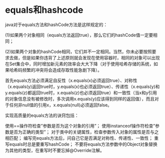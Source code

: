 # equals和hashcode

java对于equals方法和hashCode方法是这样规定的：

(1)如果两个对象相同（equals方法返回true），那么它们的hashCode值一定要相同；

(2)如果两个对象的hashCode相同，它们并不一定相同。当然，你未必要按照要求去做，但是如果你违背了上述原则就会发现在使用容器时，相同的对象可以出现在Set集合中，同时增加新元素的效率会大大下降（对于使用哈希存储的系统，如果哈希码频繁的冲突将会造成存取性能急剧下降）。

首先equals方法必须满足自反性（x.equals(x)必须返回true）、对称性（x.equals(y)返回true时，y.equals(x)也必须返回true）、传递性（x.equals(y)和y.equals(z)都返回true时，x.equals(z)也必须返回true）和一致性（当x和y引用的对象信息没有被修改时，多次调用x.equals(y)应该得到同样的返回值），而且对于任何非null值的引用x，x.equals(null)必须返回false。

实现高质量的equals方法的诀窍包括：

使用==操作符检查”参数是否为这个对象的引用”；
使用instanceof操作符检查”参数是否为正确的类型”；
对于类中的关键属性，检查参数传入对象的属性是否与之相匹配；
编写完equals方法后，问自己它是否满足对称性、传递性、一致性；
重写equals时总是要重写hashCode；
不要将equals方法参数中的Object对象替换为其他的类型，在重写时不要忘掉@Override注解。

